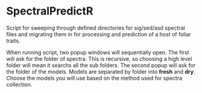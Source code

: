 # SpectralPredictR
Script for sweeping through defined directories for sig/sed/asd spectral files and migrating them in for processing and prediction of a host of foliar traits.

When running script, two popup windows will sequentially open.  The first will ask for the folder of spectra.  This is recursive, so choosing a high level folder will mean it searchs all the sub folders.  The second popup will ask for the folder of the models.  Models are separated by folder into **fresh** and **dry**.  Choose the models you will use based on the method used for spectra collection.
